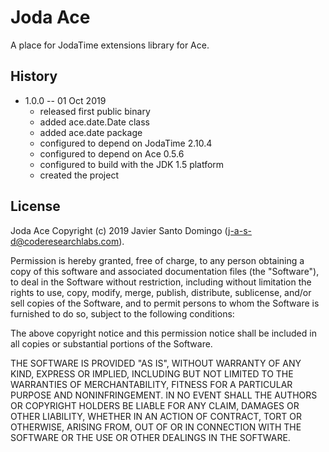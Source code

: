 # Joda Ace
A place for JodaTime extensions library for Ace.

## History

* 1.0.0 -- 01 Oct 2019
    + released first public binary
    + added ace.date.Date class
    + added ace.date package
    + configured to depend on JodaTime 2.10.4
    + configured to depend on Ace 0.5.6
    + configured to build with the JDK 1.5 platform
    + created the project

## License

Joda Ace
Copyright (c) 2019 Javier Santo Domingo (j-a-s-d@coderesearchlabs.com).

Permission is hereby granted, free of charge, to any
person obtaining a copy of this software and associated
documentation files (the "Software"), to deal in the
Software without restriction, including without limitation
the rights to use, copy, modify, merge, publish,
distribute, sublicense, and/or sell copies of the
Software, and to permit persons to whom the Software is
furnished to do so, subject to the following conditions:

The above copyright notice and this permission notice
shall be included in all copies or substantial portions of
the Software.

THE SOFTWARE IS PROVIDED "AS IS", WITHOUT WARRANTY OF ANY
KIND, EXPRESS OR IMPLIED, INCLUDING BUT NOT LIMITED TO THE
WARRANTIES OF MERCHANTABILITY, FITNESS FOR A PARTICULAR
PURPOSE AND NONINFRINGEMENT. IN NO EVENT SHALL THE AUTHORS
OR COPYRIGHT HOLDERS BE LIABLE FOR ANY CLAIM, DAMAGES OR
OTHER LIABILITY, WHETHER IN AN ACTION OF CONTRACT, TORT OR
OTHERWISE, ARISING FROM, OUT OF OR IN CONNECTION WITH THE
SOFTWARE OR THE USE OR OTHER DEALINGS IN THE SOFTWARE.

